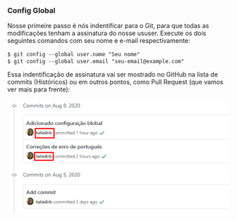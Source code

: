 ### Config Global

Nosse primeire passo é nós indentificar para o Git, para que todas as modificações tenham a assinatura do nosse ususer.
Execute os dois seguintes comandos com seu nome e e-mail respectivamente:

```
$ git config --global user.name "Seu nome"
$ git config --global user.email "seu-email@example.com"
```

Essa indentificação de assinatura vai ser mostrado no GitHub na lista de commits (Históricos) ou em outros pontos, como Pull Request (que vamos ver mais para frente):

![Imagem que mostra uma lista de commit com os dados do usurio que acriou](../images/comandos/config-global-list.png)

